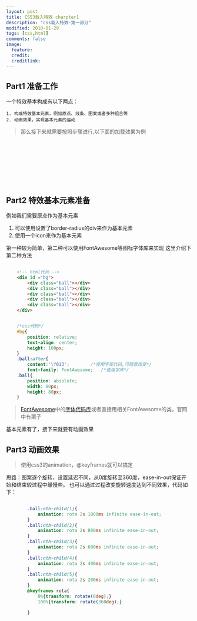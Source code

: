```yaml
---
layout: post
title: CSS3载入特效 charpter1
description: "css载入特效-第一部分"
modified: 2018-01-29
tags: [css,html]
comments: false
image:
  feature: 
  credit: 
  creditlink: 
---
```


## Part1 准备工作

一个特效基本构成有以下两点：
	
	1. 构成特效基本元素，例如原点、线条、图案或者多种组合等
	2. 动画效果，实现基本元素的运动

>那么接下来就需要按照步骤进行,以下面的加载效果为例


<link rel="stylesheet"  href="https://cdn.bootcss.com/font-awesome/4.7.0/css/font-awesome.min.css">
<style>
	#bg{
		position: relative;
		text-align: center;
		height: 100px;

	}
	.ball:after{
		content:'\f013';
		font-family: FontAwesome;
	}
	.ball{
		position: absolute;
		width: 80px;
		height: 80px;
	}
	.ball:nth-child(1){
		animation: rota 2s 1000ms infinite ease-in-out;
	}
	.ball:nth-child(2){
		animation: rota 2s 800ms infinite ease-in-out;
	}
	.ball:nth-child(3){
		animation: rota 2s 600ms infinite ease-in-out;
	}
	.ball:nth-child(4){
		animation: rota 2s 400ms infinite ease-in-out;
	}
	.ball:nth-child(5){
		animation: rota 2s 200ms infinite ease-in-out;
	}
	@keyframes rota{
		0%{transform: rotate(0deg);}
		100%{transform: rotate(360deg);}

	}
</style>
<div id ="bg">
	<div class="ball"></div>
	<div class="ball"></div>
	<div class="ball"></div>
	<div class="ball"></div>
	<div class="ball"></div>
</div>
<br/>



## Part2 特效基本元素准备

例如我们需要原点作为基本元素

1. 可以使用设置了border-radius的div来作为基本元素
2. 使用一个icon来作为基本元素

第一种较为简单，第二种可以使用FontAwesome等图标字体库来实现
这里介绍下第二种方法

```html
	
	<!-- html代码 -->
	<div id ="bg">
		<div class="ball"></div>
		<div class="ball"></div>
		<div class="ball"></div>
		<div class="ball"></div>
		<div class="ball"></div>
	</div>
```

```css

	/*css代码*/
	#bg{
		position: relative;
		text-align: center;
		height: 100px;
	}
	.ball:after{
		content:'\f013';		/*使用字库代码,可随意改变*/
		font-family: FontAwesome;	/*使用字库*/
	.ball{
		position: absolute;
		width: 80px;
		height: 80px;
	}

```
>[FontAwesome](https://fontawesome.io/)中的[字体代码库](https://www.bootcss.com/p/font-awesome/design.html)或者直接用相关FontAwesome的类，官网中有栗子

基本元素有了，接下来就要有动画效果



## Part3 动画效果

>使用css3的animation，@keyframes就可以搞定

思路：图案逐个旋转，设置延迟不同，从0度旋转至360度，ease-in-out保证开始和结束较过程中缓慢些。
也可以通过过程改变旋转速度达到不同效果，代码如下：

```css
	
		.ball:nth-child(1){
			animation: rota 2s 1000ms infinite ease-in-out;
		}
		.ball:nth-child(2){
			animation: rota 2s 800ms infinite ease-in-out;
		}
		.ball:nth-child(3){
			animation: rota 2s 600ms infinite ease-in-out;
		}
		.ball:nth-child(4){
			animation: rota 2s 400ms infinite ease-in-out;
		}
		.ball:nth-child(5){
			animation: rota 2s 200ms infinite ease-in-out;
		}
		@keyframes rota{
			0%{transform: rotate(0deg);}
			100%{transform: rotate(360deg);}

		}
```




